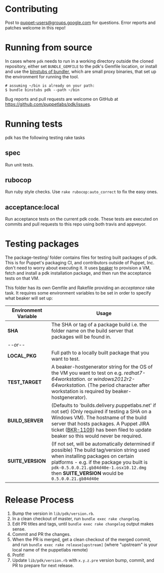 # Contributing

Post to [puppet-users@groups.google.com](https://groups.google.com/forum/#!forum/puppet-users) for questions. Error reports and patches welcome in this repo!

# Running from source

In cases where `pdk` needs to run in a working directory outside the cloned repository, either set `BUNDLE_GEMFILE` to the pdk's Gemfile location, or install and use the [binstubs of bundler](http://bundler.io/v1.15/bundle_binstubs.html), which are small proxy binaries, that set up the environment for running the tool.

```
# assuming ~/bin is already on your path:
$ bundle binstubs pdk --path ~/bin
```

Bug reports and pull requests are welcome on GitHub at https://github.com/puppetlabs/pdk/issues.

# Running tests

pdk has the following testing rake tasks

## spec

Run unit tests.

## rubocop

Run ruby style checks. Use `rake rubocop:auto_correct` to fix the easy ones.

## acceptance:local

Run acceptance tests on the current pdk code. These tests are executed on commits and pull requests to this repo using both travis and appveyor.

# Testing packages

The package-testing/ folder contains files for testing built packages of pdk. This is for Puppet's packaging CI, and contributors outside of Puppet, Inc. don't need to worry about executing it. It uses [beaker](https://github.com/puppetlabs/beaker) to provision a VM, fetch and install a pdk installation package, and then run the acceptance tests on that VM.

This folder has its own Gemfile and Rakefile providing an _acceptance_ rake task. It requires some environment variables to be set in order to specify what beaker will set up:

Environment Variable | Usage
---------------------|------
**SHA** | The SHA or tag of a package build i.e. the folder name on the build server that packages will be found in.
*--or--* |
**LOCAL_PKG** | Full path to a locally built package that you want to test.
**TEST_TARGET** | A beaker-hostgenerator string for the OS of the VM you want to test on e.g. _redhat7-64workstation._ or _windows2012r2-64workstation._ (The period character after workstation is required by beaker-hostgenerator).
**BUILD_SERVER** | (Defaults to 'builds.delivery.puppetlabs.net' if not set) (Only required if testing a SHA on a Windows VM). The hostname of the build server that hosts packages. A Puppet JIRA ticket ([BKR-1109](https://tickets.puppetlabs.com/browse/BKR-1109)) has been filed to update beaker so this would never be required.
**SUITE_VERSION** | (If not set, will be automatically determined if possible) The build tag/version string used when installing packages on certain platforms - e.g. if the package you built is `pdk-0.5.0.0.21.gb84d40e-1.osx10.12.dmg` then **SUITE_VERSION** would be `0.5.0.0.21.gb84d40e`

# Release Process

1. Bump the version in `lib/pdk/version.rb`.
1. In a clean checkout of master, run `bundle exec rake changelog`.
1. Edit PR titles and tags, until `bundle exec rake changelog` output makes sense.
1. Commit and PR the changes.
1. When the PR is merged, get a clean checkout of the merged commit, and run `bundle exec rake release[upstream]` (where "upstream" is your local name of the puppetlabs remote)
1. Profit!
1. Update `lib/pdk/version.rb` with `x.y.z.pre` version bump, commit, and PR to prepare for next release.
